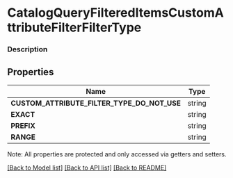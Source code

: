 # CatalogQueryFilteredItemsCustomAttributeFilterFilterType

### Description



## Properties
Name | Type
------------ | -------------
**CUSTOM_ATTRIBUTE_FILTER_TYPE_DO_NOT_USE** | string
**EXACT** | string
**PREFIX** | string
**RANGE** | string

Note: All properties are protected and only accessed via getters and setters.

[[Back to Model list]](../../README.md#documentation-for-models) [[Back to API list]](../../README.md#documentation-for-api-endpoints) [[Back to README]](../../README.md)

